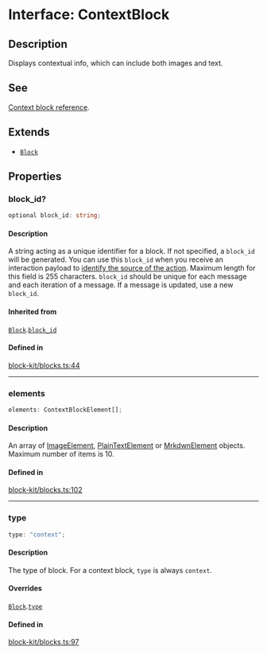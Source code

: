# Interface: ContextBlock

## Description

Displays contextual info, which can include both images and text.

## See

[Context block reference](https://api.slack.com/reference/block-kit/blocks#context).

## Extends

- [`Block`](Block.md)

## Properties

### block\_id?

```ts
optional block_id: string;
```

#### Description

A string acting as a unique identifier for a block. If not specified, a `block_id` will be generated.
You can use this `block_id` when you receive an interaction payload to
[identify the source of the action](https://api.slack.com/interactivity/handling#payloads).
Maximum length for this field is 255 characters. `block_id` should be unique for each message and each iteration of
a message. If a message is updated, use a new `block_id`.

#### Inherited from

[`Block`](Block.md).[`block_id`](Block.md#block_id)

#### Defined in

[block-kit/blocks.ts:44](https://github.com/slackapi/node-slack-sdk/blob/c15385ef93ccdde9702f52f7d1f445999203d794/packages/types/src/block-kit/blocks.ts#L44)

***

### elements

```ts
elements: ContextBlockElement[];
```

#### Description

An array of [ImageElement](../type-aliases/ImageElement.md), [PlainTextElement](PlainTextElement.md) or [MrkdwnElement](MrkdwnElement.md) objects.
Maximum number of items is 10.

#### Defined in

[block-kit/blocks.ts:102](https://github.com/slackapi/node-slack-sdk/blob/c15385ef93ccdde9702f52f7d1f445999203d794/packages/types/src/block-kit/blocks.ts#L102)

***

### type

```ts
type: "context";
```

#### Description

The type of block. For a context block, `type` is always `context`.

#### Overrides

[`Block`](Block.md).[`type`](Block.md#type)

#### Defined in

[block-kit/blocks.ts:97](https://github.com/slackapi/node-slack-sdk/blob/c15385ef93ccdde9702f52f7d1f445999203d794/packages/types/src/block-kit/blocks.ts#L97)

